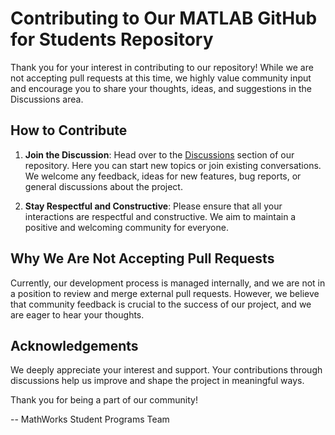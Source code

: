 # Contributing to Our MATLAB GitHub for Students Repository

Thank you for your interest in contributing to our repository! While we are not accepting pull requests at this time, we highly value community input and encourage you to share your thoughts, ideas, and suggestions in the Discussions area.

## How to Contribute

1. **Join the Discussion**: Head over to the [Discussions](https://github.com/mathworks/awesome-matlab-students/discussions) section of our repository. Here you can start new topics or join existing conversations. We welcome any feedback, ideas for new features, bug reports, or general discussions about the project.

2. **Stay Respectful and Constructive**: Please ensure that all your interactions are respectful and constructive. We aim to maintain a positive and welcoming community for everyone.


## Why We Are Not Accepting Pull Requests

Currently, our development process is managed internally, and we are not in a position to review and merge external pull requests. However, we believe that community feedback is crucial to the success of our project, and we are eager to hear your thoughts.

## Acknowledgements

We deeply appreciate your interest and support. Your contributions through discussions help us improve and shape the project in meaningful ways.

Thank you for being a part of our community!

-- MathWorks Student Programs Team
